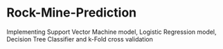 # Rock-Mine-Prediction
Implementing Support Vector Machine model, Logistic Regression model, Decision Tree Classifier and k-Fold cross validation
